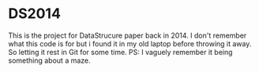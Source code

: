 # DS2014
This is the project for DataStrucure paper back in 2014. 
I don't remember what this code is for but i found it in my old laptop before throwing it away.
So letting it rest in Git for some time.
PS: I vaguely remember it being something about a maze.
